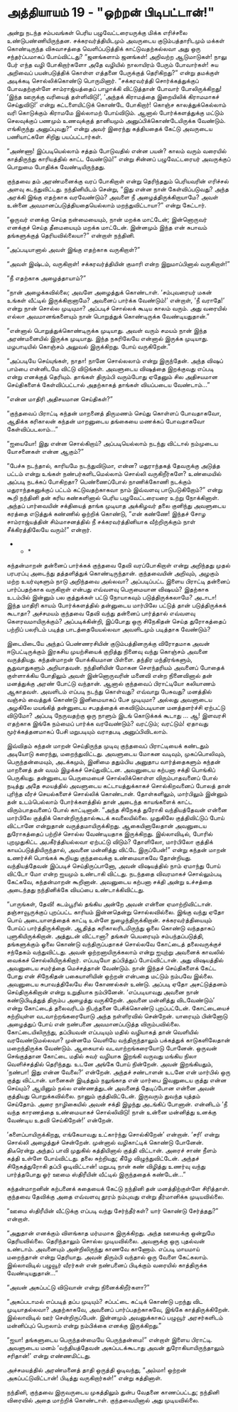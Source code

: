 # அத்தியாயம் 19 - "ஒற்றன் பிடிபட்டான்!"

அன்று நடந்த சம்பவங்கள் பெரிய பழுவேட்டரையருக்கு மிக்க எரிச்சலை உண்டுபண்ணியிருந்தன. சக்கரவர்த்தியிடமும் அவருடைய குடும்பத்தாரிடமும் மக்கள் கொண்டிருந்த விசுவாசத்தை வெளிப்படுத்திக் காட்டுவதற்கல்லவா அது ஒரு சந்தர்ப்பமாகப் போய்விட்டது? &#8220;ஜனங்களாம் ஜனங்கள்! அறிவற்ற ஆடுமாடுகள்! நாலு பேர் எந்த வழி போகிறார்களோ அதே வழியில் நாலாயிரம் பேரும் போவார்கள்! சுய அறிவைப் பயன்படுத்திக் கொள்ள எத்தனை பேருக்குத் தெரிகிறது?&#8221; என்று தமக்குள் அடிக்கடி சொல்லிக்கொண்டு பொருமினார். &#8220;சக்கரவர்த்தி சொர்க்கத்துக்குப் போவதற்குள்ளே சாம்ராஜ்யத்தைப் பாழாக்கி விட்டுத்தான் போவார் போலிருக்கிறது! &#8216;இந்த ஊருக்கு வரியைத் தள்ளிவிடு!&#8217;, &#8216;அந்தக் கிராமத்தை இறையிலிக் கிராமமாகச் செய்துவிடு!&#8217; என்று கட்டளையிட்டுக் கொண்டே போகிறார்! கொஞ்ச காலத்துக்கெல்லாம் வரி கொடுக்கும் கிராமமே இல்லாமற் போய்விடும். ஆனால் போர்க்களத்துக்கு மட்டும் செலவுக்குப் பணமும் உணவுக்குத் தானியமும் அனுப்பிக்கொண்டேயிருக்க வேண்டும். எங்கிருந்து அனுப்புவது?&#8221; என்று அவர் இரைந்து கத்தியதைக் கேட்டு அவருடைய பணியாட்களே சிறிது பயப்பட்டார்கள்.

&#8220;அண்ணா! இப்படியெல்லாம் சத்தம் போடுவதில் என்ன பயன்? காலம் வரும் வரையில் காத்திருந்து காரியத்தில் காட்ட வேண்டும்!&#8221; என்று சின்னப் பழுவேட்டரையர் அவருக்குப் பொறுமை போதிக்க வேண்டியிருந்தது.

குந்தவை தம் அரண்மனைக்கு வரப் போகிறாள் என்று தெரிந்ததும் பெரியவரின் எரிச்சல் அளவு கடந்துவிட்டது. நந்தினியிடம் சென்று, &#8220;இது என்ன நான் கேள்விப்படுவது? அந்த அரக்கி இங்கு எதற்காக வரவேண்டும்? அவளை நீ அழைத்திருக்கிறாயாமே? அவள் உன்னை அவமானப்படுத்தியதையெல்லாம் மறந்துவிட்டாயா?&#8221; என்று கேட்டார்.

&#8220;ஒருவர் எனக்கு செய்த நன்மையையும், நான் மறக்க மாட்டேன்; இன்னொருவர் எனக்குச் செய்த தீமையையும் மறக்க மாட்டேன். இன்னமும் இந்த என் சுபாவம் தங்களுக்குத் தெரியவில்லையா?&#8221; என்றாள் நந்தினி.

&#8220;அப்படியானால் அவள் இங்கு எதற்காக வருகிறாள்?&#8221;

&#8220;அவள் இஷ்டம், வருகிறாள்! சக்கரவர்த்தியின் குமாரி என்ற இறுமாப்பினால் வருகிறாள்!&#8221;

&#8220;நீ எதற்காக அழைத்தாயாம்?&#8221;

&#8220;நான் அழைக்கவில்லை; அவளே அழைத்துக் கொண்டாள். &#8216;சம்புவரையர் மகன் உங்கள் வீட்டில் இருக்கிறானாமே? அவனைப் பார்க்க வேண்டும்!&#8217; என்றாள், &#8216;நீ வராதே!&#8217; என்று நான் சொல்ல முடியுமா? அப்படிச் சொல்லக் கூடிய காலம் வரும். அது வரையில் எல்லா அவமானங்களையும் நான் பொறுத்துக் கொண்டிருக்க வேண்டியதுதான்.&#8221;

&#8220;என்னால் பொறுத்துக்கொண்டிருக்க முடியாது. அவள் வரும் சமயம் நான் இந்த அரண்மனையில் இருக்க முடியாது. இந்த நகரிலேயே என்னால் இருக்க முடியாது. மழபாடியில் கொஞ்சம் அலுவல் இருக்கிறது. போய் வருகிறேன்.&#8221;

&#8220;அப்படியே செய்யுங்கள், நாதா! நானே சொல்லலாம் என்று இருந்தேன். அந்த விஷப் பாம்பை என்னிடமே விட்டு விடுங்கள். அவளுடைய விஷத்தை இறக்குவது எப்படி என்று எனக்குத் தெரியும். தாங்கள் திரும்பி வரும்போது ஏதேனும் சில அதிசயமான செய்திகளைக் கேள்விப்பட்டால் அதற்காகத் தாங்கள் வியப்படைய வேண்டாம்&#8230;&#8221;

&#8220;என்ன மாதிரி அதிசயமான செய்திகள்?&#8221;

&#8220;குந்தவைப் பிராட்டி கந்தன் மாறனைத் திருமணம் செய்து கொள்ளப் போவதாகவோ, ஆதிக்க கரிகாலன் கந்தன் மாறனுடைய தங்கையை மணக்கப் போவதாகவோ கேள்விப்படலாம்&#8230;&#8221;

&#8220;ஐயையோ! இது என்ன சொல்கிறாய்? அப்படியெல்லாம் நடந்து விட்டால் நம்முடைய யோசனைகள் என்ன ஆகும்?&#8221;

&#8220;பேச்சு நடந்தால், காரியமே நடந்துவிடுமா, என்ன? மதுராந்தகத் தேவருக்கு அடுத்த பட்டம் என்று உங்கள் நண்பர்களிடமெல்லாம் சொல்லி வருகிறீர்களே? உண்மையில் அப்படி நடக்கப் போகிறதா? பெண்ணைப்போல் நாணிக்கோணி நடக்கும் மதுராந்தகனுக்குப் பட்டம் கட்டுவதற்காகவா நாம் இவ்வளவு பாடுபடுகிறோம்?&#8221; என்று கூறி நந்தினி தன் கரிய கண்களினால் பெரிய பழுவேட்டரையரை உற்று நோக்கினாள். அந்தப் பார்வையின் சக்தியைத் தாங்க முடியாத அக்கிழவர் தலை குனிந்து அவளுடைய கரத்தை எடுத்துக் கண்ணில் ஒற்றிக் கொண்டு, &#8220;என் கண்ணே! இந்தச் சோழ சாம்ராஜ்யத்தின் சிம்மாசனத்தில் நீ சக்கரவர்த்தினியாக வீற்றிருக்கும் நாள் சீக்கிரத்திலேயே வரும்!&#8221; என்றார்.

* * *</hr> 

கந்தன்மாறன் தன்னைப் பார்க்கக் குந்தவை தேவி வரப்போகிறாள் என்று அறிந்தது முதல் பரபரப்பு அடைந்து தத்தளித்துக் கொண்டிருந்தான். குந்தவையின் அறிவும், அழகும் மற்ற உயர்வுகளும் நாடு அறிந்தவை அல்லவா? அப்படிப்பட்ட இளைய பிராட்டி தன்னைப் பார்ப்பதற்காக வருகிறாள் என்பது எவ்வளவு பெருமையான விஷயம்? இதற்காக உடம்பில் இன்னும் பல குத்துக்கள் பட்டு நோயாகவும் படுத்திருக்கலாமே? அடாடா! இந்த மாதிரி காயம் போர்க்களத்தில் தன்னுடைய மார்பிலே பட்டுத் தான் படுத்திருக்கக் கூடாதா? அச்சமயம் குந்தவை தேவி வந்து தன்னைப் பார்த்தால் எவ்வளவு கௌரவமாயிருக்கும்? அப்படிக்கின்றி, இப்போது ஒரு சிநேகிதன் செய்த துரோகத்தைப் பற்றிப் பலரிடம் படித்த பாடத்தையேயல்லவா அவளிடமும் படித்தாக வேண்டும்?

இடையிடையே அந்தப் பெண்ணரசியின் குடும்பத்தினருக்கு விரோதமாக அவன் ஈடுபட்டிருக்கும் இரகசிய முயற்சியைக் குறித்து நினைவு வந்து கொஞ்சம் அவனை வருத்தியது. கந்தன்மாறன் யோக்கியமான பிள்ளை. தந்திர மந்திரங்களும், சூதுவாதுகளும் அறியாதவன். நந்தினியின் மோகன சௌந்தரியம் அவனைப் போதைக் குள்ளாக்கிய போதிலும் அவள் இன்னொருவரின் மனைவி என்ற நினைவினால் தன் மனத்துக்கு அரண் போட்டு வந்தான். ஆனால் குந்தவைப் பிராட்டியோ கலியாணம் ஆகாதவள். அவளிடம் எப்படி நடந்து கொள்வது? எவ்வாறு பேசுவது? மனத்தில் வஞ்சம் வைத்துக் கொண்டு இனிமையாகப் பேச முடியுமா? அல்லது அவளுடைய அழகிலே மயங்கித் தன்னுடைய சபதத்தைக் கைவிடும்படியான மனத்தளர்ச்சி ஏற்பட்டு விடுமோ? அப்படி நேருவதற்கு ஒரு நாளும் இடங் கொடுக்கக் கூடாது &#8230; ஆ! இளவரசி எதற்காக இங்கே நம்மைப் பார்க்க வரவேண்டும்? வரட்டும்; வரட்டும்! ஏதாவது மூர்க்கத்தனமாகப் பேசி மறுபடியும் வராதபடி அனுப்பிவிடலாம்.

இவ்விதம் கந்தன் மாறன் செய்திருந்த முடிவு குந்தவைப் பிராட்டியைக் கண்டதும் அடியோடு கரைந்து, மறைந்துவிட்டது. அவளுடைய மோகன வடிவும், முகப்பொலிவும், பெருந்தன்மையும், அடக்கமும், இனிமை ததும்பிய அனுதாப வார்த்தைகளும் கந்தன் மாறனைத் தன் வயம் இழக்கச் செய்துவிட்டன. அவனுடைய கற்பனா சக்தி பொங்கிப் பெருகியது. தன்னுடைய பெருமையைச் சொல்லிக்கொள்ள விரும்பாதவனைப் போல் நடித்து அதே சமயத்தில் அவளுடைய கட்டாயத்துக்காகச் சொல்கிறவனைப் போலத் தான் புரிந்த வீரச் செயல்களைச் சொல்லிக் கொண்டான். தோள்களிலும், மார்பிலும் இன்னும் தன் உடம்பெல்லாம் போர்க்களத்தில் தான் அடைந்த காயங்களைக் காட்ட விரும்பாதவனைப் போல் காட்டினான். &#8220;அந்த சிநேகத் துரோகி வந்தியத்தேவன் என்னை மார்பிலே குத்திக் கொன்றிருந்தால்கூடக் கவலையில்லை. முதுகிலே குத்திவிட்டுப் போய் விட்டானே என்றுதான் வருத்தமாயிருக்கிறது. ஆகையினாலேதான் அவனுடைய துரோகத்தைப் பற்றிச் சொல்ல வேண்டியதாக இருக்கிறது. இல்லாவிடில், போரில் புறமுதுகிட்ட அபகீர்த்தியல்லவா ஏற்பட்டு விடும்? தோளிலோ, மார்பிலோ குத்திக் காயப்படுத்தியிருந்தால், அவனை மன்னித்து விட்டே இருப்பேன்!&#8221; என்று கந்தன் மாறன் உணர்ச்சி பொங்கக் கூறியது குந்தவைக்கு உண்மையாகவே தோன்றியது. வந்தியத்தேவன் இப்படிச் செய்திருப்பானோ, அவன் விஷயத்தில் நாம் ஏமாந்து போய் விட்டோ மோ என்ற ஐயமும் உண்டாகி விட்டது. நடந்ததை விவரமாகச் சொல்லும்படி கேட்கவே, கந்தன்மாறன் கூறினான். அவனுடைய கற்பனா சக்தி அன்று உச்சத்தை அடைந்தது நந்தினிக்கே வியப்பை உண்டாக்கிவிட்டது.

&#8220;பாருங்கள், தேவி! கடம்பூரில் தங்கிய அன்றே அவன் என்னை ஏமாற்றிவிட்டான். தஞ்சாவூருக்குப் புறப்பட்ட காரியம் இன்னதென்று சொல்லவில்லை. இங்கு வந்து ஏதோ பொய் அடையாளத்தைக் காட்டி உள்ளே நுழைந்திருக்கிறான். சக்கரவர்த்தியையும் போய்ப் பார்த்திருக்கிறான். ஆதித்த கரிகாலரிடமிருந்து ஓலை கொண்டு வந்ததாகப் புளுகியிருக்கிறான். அத்துடன் விட்டானா? தங்கள் பெயரையும் சம்பந்தப்படுத்தி, தங்களுக்கும் ஓலை கொண்டு வந்திருப்பதாகச் சொல்லவே கோட்டைத் தலைவருக்குச் சந்தேகம் வந்துவிட்டது. அவன் ஒற்றனாயிருக்கலாம் என்று ஐயுற்று அவனைக் காவலில் வைக்கச் சொல்லியிருக்கிறார். எப்படியோ தப்பித்துப் போய்விட்டான். அது விஷயத்தில் அவனுடைய சமர்த்தை மெச்சத்தான் வேண்டும். நான் இந்தச் செய்திகளைக் கேட்ட போது என் சிநேகிதன் பகையாளியின் ஒற்றன் என்பதை மட்டும் நம்பவே இல்லை. அவனுடைய சுபாவத்திலேயே சில கோணல்கள் உண்டு. அப்படி ஏதோ அசட்டுத்தனம் செய்திருக்கிறான் என்று உறுதியாக நம்பினேன். &#8216;எப்படியாவது அவனை நான் கண்டுபிடித்துத் திரும்ப அழைத்து வருகிறேன். அவனை மன்னித்து விடவேண்டும்&#8217; என்று கோட்டைத் தலைவரிடம் நிபந்தனை பேசிக்கொண்டு புறப்பட்டேன். கோட்டையைச் சுற்றியுள்ள வடவாற்றங்கரையோடு அந்த நள்ளிரவில் சென்றேன். யாரையும் பின்னோடு அழைத்துப் போய் என் நண்பனை அவமானப்படுத்த விரும்பவில்லை. கோட்டையிலிருந்து, தப்பியவன் எப்படியும் மதில் வழியாகத் தான் வெளியில் வரவேண்டுமல்லவா? முன்னமே வெளியே வந்திருந்தாலும் பக்கத்துக் காடுகளிலேதான் மறைந்திருக்க வேண்டும். ஆகையால் வடவாற்றங்கரையோடு போனேன். ஒருவன் செங்குத்தான கோட்டை மதில் சுவர் வழியாக இறங்கி வருவது மங்கிய நிலா வெளிச்சத்தில் தெரிந்தது. உடனே அங்கே போய் நின்றேன். அவன் இறங்கியதும், &#8216;நண்பா! இது என்ன வேலை?&#8217; என்றேன். அந்தச் சண்டாளன் உடனே என் மார்பில் ஒரு குத்து விட்டான். யானைகள் இடித்தும் நலுங்காத என் மார்பை இவனுடைய குத்து என்ன செய்யும்? ஆயினும் நல்ல எண்ணத்துடன் அவனைத் தேடிப்போன என்னை அவன் குத்தியது பொறுக்கவில்லை. நானும் குத்திவிட்டேன். இருவரும் துவந்த யுத்தம் செய்தோம். அரை நாழிகையில் அவன் சக்தி இழந்து அடங்கிப் போனான். என்னிடம் &#8216;நீ வந்த காரணத்தை உண்மையாகச் சொல்லிவிடு! நான் உன்னை மன்னித்து உனக்கு வேண்டிய உதவி செய்கிறேன்!&#8217; என்றேன்.

&#8216;களைப்பாயிருக்கிறது, எங்கேயாவது உட்கார்ந்து சொல்கிறேன்&#8217; என்றான். &#8216;சரி&#8217; என்று சொல்லி அழைத்துச் சென்றேன். முன்னால் வழிகாட்டிக் கொண்டு போனேன். திடீரென்று அந்தப் பாவி முதுகில் கத்தியினால் குத்தி விட்டான். அரைச் சாண் நீளம் கத்தி உள்ளே போய்விட்டது. தலை சுற்றியது; கீழே விழுந்துவிட்டேன். அந்தச் சிநேகத்துரோகி தப்பி ஓடிவிட்டான்! மறுபடி நான் கண் விழித்து உணர்வு வந்து பார்த்தபோது ஓர் ஊமை ஸ்திரீயின் வீட்டில் இருந்ததைக் கண்டேன்&#8230;&#8221;

கந்தன்மாறனின் கற்பனைக் கதையைக் கேட்டு நந்தினி தன் மனத்திற்குள்ளே சிரித்தாள். குந்தவை தேவிக்கு அதை எவ்வளவு தூரம் நம்புவது என்று தீர்மானிக்க முடியவில்லை.

&#8220;ஊமை ஸ்திரீயின் வீட்டுக்கு எப்படி வந்து சேர்ந்தீர்கள்? யார் கொண்டு சேர்த்தது?&#8221; என்றாள்.

&#8220;அதுதான் எனக்கும் விளங்காத மர்மமாக இருக்கிறது. அந்த ஊமைக்கு ஒன்றுமே தெரியவில்லை. தெரிந்தாலும் சொல்ல முடியவில்லை. அவளுக்கு ஒரு புதல்வன் உண்டாம். அவனையும் அன்றிலிருந்து காணவே காணோம். எப்படி மாயமாய் மறைந்தான் என்று தெரியாது. அவன் திரும்பி வந்தால் ஒரு வேளை கேட்கலாம். இல்லாவிடில் பழுவூர் வீரர்கள் என் நண்பனைப் பிடிக்கும் வரையில் காத்திருக்க வேண்டியதுதான்&#8230;&#8221;

&#8220;அவன் அகப்பட்டு விடுவான் என்று நினைக்கிறீர்களா?&#8221;

&#8220;அகப்படாமல் எப்படித் தப்ப முடியும்? சப்பட்டை கட்டிக் கொண்டு பறந்து விட முடியாதல்லவா? அதற்காகவே, அவனைப் பார்ப்பதற்காகவே, இங்கே காத்திருக்கிறேன். இல்லாவிடில் ஊர் சென்றிருப்பேன். இன்னமும் அவனுக்காகப் பழுவூர் அரசர்களிடம் மன்னிப்புப் பெறலாம் என்று நம்பிக்கை எனக்கு இருக்கிறது.&#8221;

&#8220;ஐயா! தங்களுடைய பெருந்தன்மையே பெருந்தன்மை!&#8221; என்றாள் இளைய பிராட்டி. அவளுடைய மனம் &#8216;வந்தியத்தேவன் அகப்படக்கூடாது அவன் துரோகியாயிருந்தாலும் சரிதான்!&#8217; என்று எண்ணமிட்டது.

அச்சமயத்தில் அரண்மனைத் தாதி ஒருத்தி ஓடிவந்து, &#8220;அம்மா! ஒற்றன் அகப்பட்டுவிட்டான்! பிடித்து வருகிறார்கள்!&#8221; என்று கத்தினாள்.

நந்தினி, குந்தவை இருவருடைய முகத்திலும் துன்ப வேதனை காணப்பட்டது; நந்தினி விரைவில் அதை மாற்றிக் கொண்டாள். குந்தவையினால் அது முடியவில்லை.
